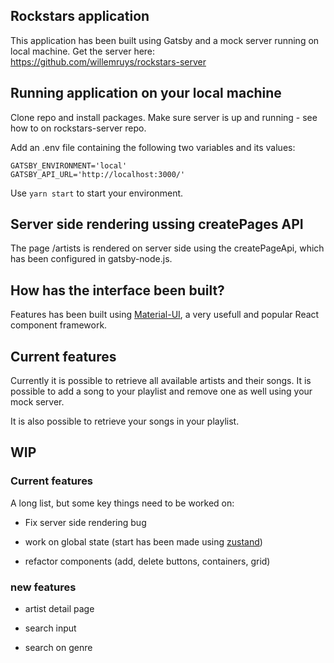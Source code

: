 ## Rockstars application

This application has been built using Gatsby and a mock server running on local machine. Get the server here: https://github.com/willemruys/rockstars-server

## Running application on your local machine

Clone repo and install packages. Make sure server is up and running - see how to on rockstars-server repo.

Add an .env file containing the following two variables and its values:

```
GATSBY_ENVIRONMENT='local'
GATSBY_API_URL='http://localhost:3000/'
```

Use `yarn start` to start your environment.

## Server side rendering ussing createPages API

The page /artists is rendered on server side using the createPageApi, which has been configured in gatsby-node.js.

## How has the interface been built?

Features has been built using [Material-UI](https://material-ui.com/), a very usefull and popular React component framework.

## Current features

Currently it is possible to retrieve all available artists and their songs. It is possible to add a song to your playlist and remove one as well using your mock server.

It is also possible to retrieve your songs in your playlist.

## WIP

### Current features

A long list, but some key things need to be worked on:

- Fix server side rendering bug

- work on global state (start has been made using [zustand](https://www.npmjs.com/package/zustand))

- refactor components (add, delete buttons, containers, grid)

### new features

- artist detail page

- search input

- search on genre
